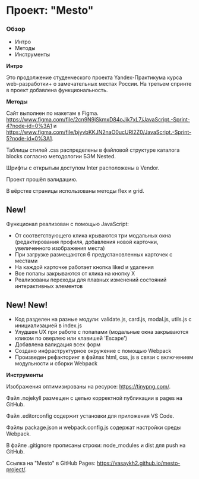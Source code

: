 # Проект: "Mesto"

### Обзор

- Интро
- Методы
- Инструменты

**Интро**

Это продолжение студенческого проекта Yandex-Практикума курса web-разработки+ о замечательных местах России. На третьем спринте в проект добавлена функциональность.

**Методы**

Сайт выполнен по макетам в Figma. https://www.figma.com/file/2cn9N9jSkmxD84oJik7xL7/JavaScript.-Sprint-4?node-id=0%3A1 и https://www.figma.com/file/bjyvbKKJN2naO0ucURl2Z0/JavaScript.-Sprint-5?node-id=0%3A1.

Таблицы стилей .css распределены в файловой структуре каталога blocks согласно методологии БЭМ Nested.

Шрифты с открытым доступом Inter расположены в Vendor.

Проект прошёл валидацию.

В вёрстке страницы использованы методы flex и grid.

## New!

Функционал реализован с помощью JavaScript:

- От соответствующего клика крываются три модальных окна (редактирования профиля, добавления новой карточки, увеличенного изображения места)
- При загрузке размещаются 6 предустановленных карточек с местами
- На каждой карточке работает кнопка liked и удаления
- Все попапы закрываются от клика на кнопку Х
- Реализованы переходы для плавных изменений состояний интерактивных элементов

## New! New!

- Код разделен на разные модули: validate.js, card.js, modal.js, utils.js с инициализацией в index.js
- Улудшен UX при работе с попапами (модальные окна закрываются кликом по оверлею или клавишей 'Escape')
- Добавлена валидация всех форм
- Создано инфраструктурное окружение с помощью Webpack
- Произведен рефакторинг в файлах html, css, js в связи с включением модульности и сборки Webpack

**Инструменты**

Изображения оптимизированы на ресурсе: https://tinypng.com/.

Файл .nojekyll размещен с целью корректной публикации в pages на GitHub.

Файл .editorconfig содержит установки для приложения VS Code.

Файлы package.json и webpack.config.js содержат настройки среды Webpack.

В файле .gitignore прописаны строки: node_modules и dist для push на GitHub.

Ссылка на "Mesto" в GitHub Pages: https://vasaykh2.github.io/mesto-project/.
